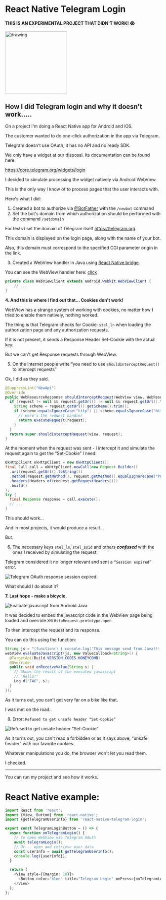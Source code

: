 # React Native Telegram Login

#### THIS IS AN EXPERIMENTAL PROJECT THAT DIDN'T WORK! 😭

<img src="readme-assets/screenshot.jpg" alt="drawing" width="200"/>

## How I did Telegram login and why it doesn't work.....

On a project I'm doing a React Native app for Android and iOS.

The customer wanted to do one-click authorization in the app via Telegram.

Telegram doesn't use OAuth, it has no API and no ready SDK.

We only have a widget at our disposal. Its documentation can be found here:

https://core.telegram.org/widgets/login

I decided to simulate processing the widget natively via Android WebView.

This is the only way I know of to process pages that the user interacts with.

Here's what I did:

1. Created a bot to authorize via [@BotFather](https://t.me/BotFather) with the `/newbot` command
2. Set the bot's domain from which authorization should be performed with the command `/setdomain`

For tests I set the domain of Telegram itself https://telegram.org.

This domain is displayed on the login page, along with the name of your bot.

Also, this domain must correspond to the specified CGI parameter origin in the link.

3. Created a WebView handler in Java using [React Native bridge](https://www.geeksforgeeks.org/what-is-a-bridge-in-react-native/).

You can see the WebView handler here: [click](https://github.com/MakStashkevich/react-native-telegram-login/blob/main/android/src/main/java/com/makstashkevich/telegramlogin/internal/WebViewLoginActivity.java#L270)

```java
private class WebViewClient extends android.webkit.WebViewClient {
    // ...
}
```

**4. And this is where I find out that... Cookies don't work!**

WebView has a strange system of working with cookies, no matter how I tried to enable them natively, nothing worked.

The thing is that Telegram checks for Cookie: `stel_ln` when loading the authorization page and any authorization requests.

If it is not present, it sends a Response Header Set-Cookie with the actual key.

But we can't get Response requests through WebView.

5. On the internet people write “you need to use `shouldInterceptRequest()` to intercept requests”

Ok, I did as they said.

```java
@SuppressLint("NewApi")
@Override
public WebResourceResponse shouldInterceptRequest(WebView view, WebResourceRequest request) {
  if (request != null && request.getUrl() != null && request.getUrl().toString().contains("telegram.org")) {
    String scheme = request.getUrl().getScheme().trim();
    if (scheme.equalsIgnoreCase("http") || scheme.equalsIgnoreCase("https")) {
      // Here's the request handler
      return executeRequest(request);
    }
  }
  return super.shouldInterceptRequest(view, request);
}
```

At the moment when the request was sent - I intercept it and simulate the request again to get the “Set-Cookie” I need.

```java
OkHttpClient okHttpClient = new OkHttpClient();
final Call call = okHttpClient.newCall(new Request.Builder()
  .url(request.getUrl().toString())
  .method(request.getMethod(), request.getMethod().equalsIgnoreCase("POST") ? RequestBody.create(null, new byte[0]) : null)
  .headers(Headers.of(request.getRequestHeaders()))
  .build()
);
try {
  final Response response = call.execute();
  // ...
}
```

This should work...

And in most projects, it would produce a result...

But.

6. The necessary keys `stel_ln`, `stel_ssid` and others **_confused_** with the ones I received by simulating the request.

Telegram considered it no longer relevant and sent a `“Session expired”` error.

![Telegram OAuth response session expired](./readme-assets/session_expired.jpg).

What should I do about it?

**7. Last hope - make a bicycle.**

![Evaluate javascript from Android Java](./readme-assets/run_js.jpg)

It was decided to embed the javascript code in the WebView page being loaded and override `XMLHttpRequest.prototype.open`

To then intercept the request and its response.

You can do this using the function:

```java
String js = "(function() { console.log('This message send from Java!!!'); return 'Hello!' })();";
webView.evaluateJavascript(js, new ValueCallback<String>() {
  @TargetApi(Build.VERSION_CODES.HONEYCOMB)
  @Override
  public void onReceiveValue(String s) {
    // Shows the result of the executed javascript
    // "Hello!"
    Log.d("TAG", s);
  }
});
```

As it turns out, you can't get very far on a bike like that.

I was met on the road..

8. Error: `Refused to get unsafe header “Set-Cookie”`

![Refused to get unsafe header “Set-Cookie”](./readme-assets/unsafe_header.jpg)

As it turns out, you can't read a forbidden or as it says above, “unsafe header” with our favorite cookies.

Whatever manipulations you do, the browser won't let you read them.

I checked.

---

You can run my project and see how it works.

# React Native example:

```typescript jsx
import React from 'react';
import {View, Button} from 'react-native';
import {getTelegramUserInfo} from 'react-native-telegram-login';

export const TelegramLoginButton = () => {
  async function onTelegramLogin() {
    // To open WebView via Telegram OAuth
    await telegramLogin();
    // Or... open and retrieve user data
    const userInfo = await getTelegramUserInfo();
    console.log({userInfo});
  }

  return (
    <View style={{margin: 10}}>
      <Button color="blue" title="Telegram Login" onPress={onTelegramLogin}/>
    </View>
  );
};
````

